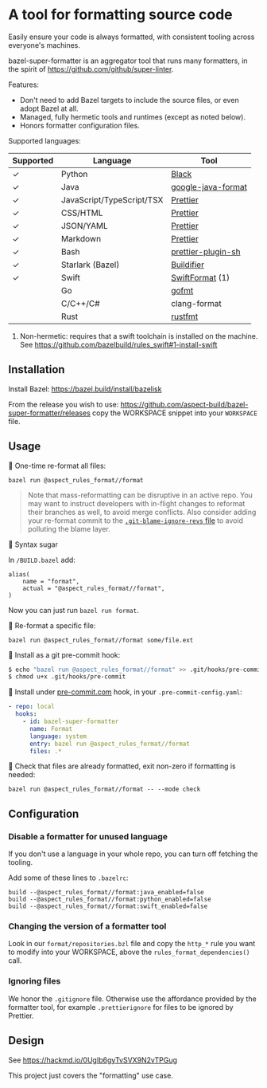 # A tool for formatting source code

Easily ensure your code is always formatted, with consistent tooling across everyone's machines.

bazel-super-formatter is an aggregator tool that runs many formatters, in the spirit of <https://github.com/github/super-linter>.

Features:

- Don't need to add Bazel targets to include the source files, or even adopt Bazel at all.
- Managed, fully hermetic tools and runtimes (except as noted below).
- Honors formatter configuration files.

Supported languages:

| Supported | Language                  | Tool                                                           |
| --------- | ------------------------- | -------------------------------------------------------------- |
| ✓         | Python                    | [Black](https://pypi.org/project/black/)                       |
| ✓         | Java                      | [google-java-format]                                           |
| ✓         | JavaScript/TypeScript/TSX | [Prettier]                                                     |
| ✓         | CSS/HTML                  | [Prettier]                                                     |
| ✓         | JSON/YAML                 | [Prettier]                                                     |
| ✓         | Markdown                  | [Prettier]                                                     |
| ✓         | Bash                      | [prettier-plugin-sh](https://github.com/un-ts/prettier)        |
| ✓         | Starlark (Bazel)          | [Buildifier](https://github.com/keith/buildifier-prebuilt)     |
| ✓         | Swift                     | [SwiftFormat](https://github.com/nicklockwood/SwiftFormat) (1) |
|           | Go                        | [gofmt](https://pkg.go.dev/cmd/gofmt)                          |
|           | C/C++/C#                  | clang-format                                                   |
|           | Rust                      | [rustfmt](https://github.com/rust-lang/rustfmt)                |

[prettier]: https://prettier.io
[google-java-format]: https://github.com/google/google-java-format

1. Non-hermetic: requires that a swift toolchain is installed on the machine.
   See https://github.com/bazelbuild/rules_swift#1-install-swift

## Installation

Install Bazel: <https://bazel.build/install/bazelisk>

From the release you wish to use:
<https://github.com/aspect-build/bazel-super-formatter/releases>
copy the WORKSPACE snippet into your `WORKSPACE` file.

## Usage

💎 One-time re-format all files:

`bazel run @aspect_rules_format//format`

> Note that mass-reformatting can be disruptive in an active repo.
> You may want to instruct developers with in-flight changes to reformat their branches as well, to avoid merge conflicts.
> Also consider adding your re-format commit to the [`.git-blame-ignore-revs` file](https://docs.github.com/en/repositories/working-with-files/using-files/viewing-a-file#ignore-commits-in-the-blame-view) to avoid polluting the blame layer.

💎 Syntax sugar

In `/BUILD.bazel` add:

```starlark
alias(
    name = "format",
    actual = "@aspect_rules_format//format",
)
```

Now you can just run `bazel run format`.

💎 Re-format a specific file:

`bazel run @aspect_rules_format//format some/file.ext`

💎 Install as a git pre-commit hook:

```bash
$ echo "bazel run @aspect_rules_format//format" >> .git/hooks/pre-commit
$ chmod u+x .git/hooks/pre-commit
```

💎 Install under [pre-commit.com](https://pre-commit.com/) hook, in your `.pre-commit-config.yaml`:

```yaml
- repo: local
  hooks:
    - id: bazel-super-formatter
      name: Format
      language: system
      entry: bazel run @aspect_rules_format//format
      files: .*
```

💎 Check that files are already formatted, exit non-zero if formatting is needed:

`bazel run @aspect_rules_format//format -- --mode check`

## Configuration

### Disable a formatter for unused language

If you don't use a language in your whole repo, you can turn off fetching the tooling.

Add some of these lines to `.bazelrc`:

```
build --@aspect_rules_format//format:java_enabled=false
build --@aspect_rules_format//format:python_enabled=false
build --@aspect_rules_format//format:swift_enabled=false
```

### Changing the version of a formatter tool

Look in our `format/repositories.bzl` file and copy the `http_*` rule you want to modify into your WORKSPACE, above the `rules_format_dependencies()` call.

### Ignoring files

We honor the `.gitignore` file. Otherwise use the affordance provided by the formatter tool, for example `.prettierignore` for files to be ignored by Prettier.

## Design

See https://hackmd.io/0UgIb6gyTvSVX9N2vTPGug

This project just covers the "formatting" use case.
